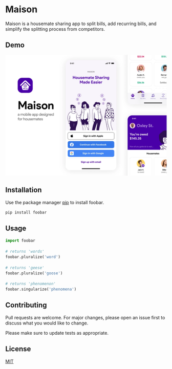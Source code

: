 # Maison

Maison is a housemate sharing app to split bills, add recurring bills, and simplify the splitting process from competitors. 

## Demo
![alt text](https://github.com/danielcagostinho/Maison/blob/master/demo/maison-demo-1.webp "Logo Title Text 1")

## Installation

Use the package manager [pip](https://pip.pypa.io/en/stable/) to install foobar.

```bash
pip install foobar
```

## Usage

```python
import foobar

# returns 'words'
foobar.pluralize('word')

# returns 'geese'
foobar.pluralize('goose')

# returns 'phenomenon'
foobar.singularize('phenomena')
```

## Contributing
Pull requests are welcome. For major changes, please open an issue first to discuss what you would like to change.

Please make sure to update tests as appropriate.

## License
[MIT](https://choosealicense.com/licenses/mit/)